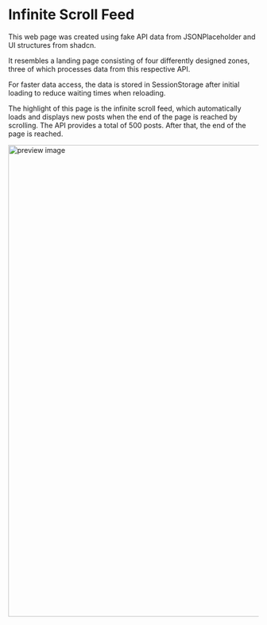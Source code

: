 # Infinite Scroll Feed

This web page was created using fake API data from JSONPlaceholder and UI structures from shadcn.

It resembles a landing page consisting of four differently designed zones, three of which processes data from this respective API.

For faster data access, the data is stored in SessionStorage after initial loading to reduce waiting times when reloading.

The highlight of this page is the infinite scroll feed, which automatically loads and displays new posts when the end of the page is reached by scrolling. The API provides a total of 500 posts. After that, the end of the page is reached.

<img width="883" height="948" alt="preview image" src="https://github.com/user-attachments/assets/636e22e6-8f87-4c78-9f0e-4bb595e651d5" />
